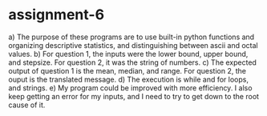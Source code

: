 # assignment-6
a) The purpose of these programs are to use built-in python functions and organizing descriptive statistics, and distinguishing between ascii and octal values. 
b) For question 1, the inputs were the lower bound, upper bound, and stepsize. For question 2, it was the string of numbers. 
c) The expected output of question 1 is the mean, median, and range. For question 2, the ouput is the translated message. 
d) The execution is while and for loops, and strings. 
e) My program could be improved with more efficiency. I also keep getting an error for my inputs, and I need to try to get down to the root cause of it.
